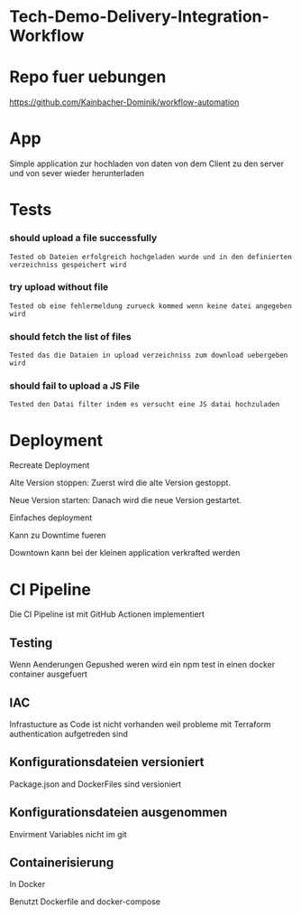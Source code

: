 # Tech-Demo-Delivery-Integration-Workflow

# Repo fuer uebungen
https://github.com/Kainbacher-Dominik/workflow-automation

# App 
Simple application zur hochladen von daten von dem Client zu den server und von sever wieder herunterladen

# Tests
### should upload a file successfully
    Tested ob Dateien erfolgreich hochgeladen wurde und in den definierten verzeichniss gespeichert wird

### try upload without file
    Tested ob eine fehlermeldung zurueck kommed wenn keine datei angegeben wird

### should fetch the list of files
    Tested das die Dataien in upload verzeichniss zum download uebergeben wird

### should fail to upload a JS File
    Tested den Datai filter indem es versucht eine JS datai hochzuladen 

# Deployment
Recreate Deployment

Alte Version stoppen: Zuerst wird die alte Version gestoppt.  

Neue Version starten: Danach wird die neue Version gestartet.  

Einfaches deployment   

Kann zu Downtime fueren   

Downtown kann bei der kleinen application verkrafted werden  

# CI Pipeline 
Die CI Pipeline ist mit GitHub Actionen implementiert  

## Testing 
Wenn Aenderungen Gepushed weren wird ein npm test in einen docker container ausgefuert

## IAC
Infrastucture as Code ist nicht vorhanden weil probleme mit Terraform authentication aufgetreden sind

## Konfigurationsdateien versioniert
Package.json and DockerFiles sind versioniert 

## Konfigurationsdateien ausgenommen
Envirment Variables nicht im git

## Containerisierung
In Docker 

Benutzt Dockerfile and docker-compose

## 